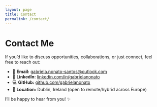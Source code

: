 ```yaml
---
layout: page
title: Contact
permalink: /contact/
---
```


# Contact Me  

If you’d like to discuss opportunities, collaborations, or just connect, feel free to reach out:  

- 📧 **Email:** [gabriela.nonato-santos@outlook.com](mailto:gabriela.nonato-santos@outlook.com)  
- 💼 **LinkedIn:** [linkedin.com/in/gabrielanonato](https://www.linkedin.com/in/gabrielanonato)  
- 💻 **GitHub:** [github.com/gabrielanonato](https://github.com/gabrielanonato)  
- 📍 **Location:** Dublin, Ireland (open to remote/hybrid across Europe)  

I’ll be happy to hear from you! ✨  
